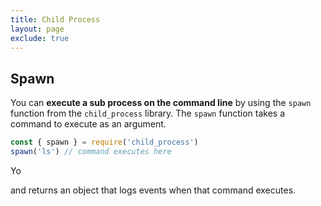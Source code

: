 ```yaml
---
title: Child Process
layout: page
exclude: true
---
```


## Spawn

You can **execute a sub process on the command line** by using the `spawn` function from the `child_process` library. The `spawn` function takes a command to execute as an argument.
```js
const { spawn } = require('child_process')
spawn('ls') // command executes here
```

Yo

 and returns an object that logs events when that command executes.
<!--stackedit_data:
eyJoaXN0b3J5IjpbMTQ1Nzk3NzAxNF19
-->